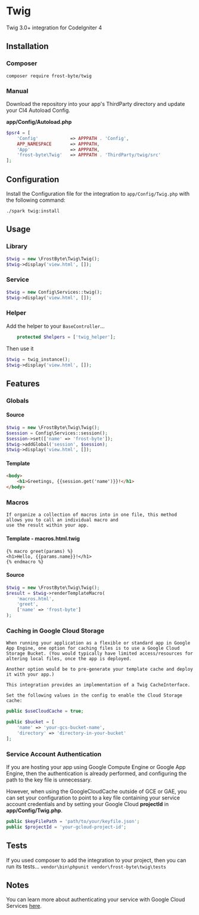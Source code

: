 # Twig

Twig 3.0+ integration for CodeIgniter 4

## Installation
### Composer
    composer require frost-byte/twig
### Manual
Download the repository into your app's ThirdParty directory and update your CI4 Autoload Config.

**app/Config/Autoload.php**
```php
$psr4 = [
    'Config'            => APPPATH . 'Config',
    APP_NAMESPACE       => APPPATH,
    'App'               => APPPATH,
    'frost-byte\Twig'   => APPPATH . 'ThirdParty/twig/src'
];
```

## Configuration
Install the Configuration file for the integration to `app/Config/Twig.php` with the following command:

    ./spark twig:install

## Usage
### Library
```php
$twig = new \FrostByte\Twig\Twig();
$twig->display('view.html', []);
```
### Service
```php
$twig = new Config\Services::twig();
$twig->display('view.html', []);
```
### Helper
Add the helper to your `BaseController`...

```php
    protected $helpers = ['twig_helper'];
```

Then use it
```php
$twig = twig_instance();
$twig->display('view.html', []);
```

## Features
### Globals

#### Source
```php
$twig = new \FrostByte\Twig\Twig();
$session = Config\Services::session();
$session->set(['name' => 'frost-byte']);
$twig->addGlobal('session', $session);
$twig->display('view.html', []);
```

#### Template
```html
<body>
    <h1>Greetings, {{session.get('name')}}!</h1>
</body>
```

### Macros
    If organize a collection of macros into in one file, this method allows you to call an individual macro and
    use the result within your app.


#### Template - **macros.html.twig**
```twig
{% macro greet(params) %}
<h1>Hello, {{params.name}}!</h1>
{% endmacro %}
```

#### Source
```php
$twig = new \FrostByte\Twig\Twig();
$result = $twig->renderTemplateMacro(
    'macros.html',
    'greet',
    ['name' => 'frost-byte']
);
```

### Caching in Google Cloud Storage

    When running your application as a flexible or standard app in Google App Engine, one option for caching files is to use a Google Cloud Storage Bucket. (You would typically have limited access/resources for altering local files, once the app is deployed.

    Another option would be to pre-generate your template cache and deploy it with your app.)

    This integration provides an implementation of a Twig CacheInterface.

    Set the following values in the config to enable the Cloud Storage cache:
```php
public $useCloudCache = true;

public $bucket = [
    'name' => 'your-gcs-bucket-name',
    'directory' => 'directory-in-your-bucket'
];
```

### Service Account Authentication

If you are hosting your app using Google Compute Engine or Google App Engine, then the authentication is already performed, and configuring the path to the key file is unnecessary.

However, when using the GoogleCloudCache outside of GCE or GAE, you can set your configuration to point to a key file containing your service account credentials and by setting your Google Cloud **projectId** in **app/Config/Twig.php**.


```php
public $keyFilePath = 'path/to/your/keyfile.json';
public $projectId = 'your-gcloud-project-id';
```

## Tests
If you used composer to add the integration to your project, then you can run its tests...
`vendor\bin\phpunit vendor\frost-byte\twig\tests`

## Notes

You can learn more about authenticating your service with Google Cloud Services [here](auth).

[auth]: https://github.com/googleapis/google-cloud-php/blob/master/AUTHENTICATION.md